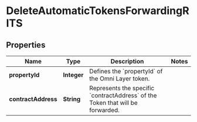 

# DeleteAutomaticTokensForwardingRITS


## Properties

| Name | Type | Description | Notes |
|------------ | ------------- | ------------- | -------------|
|**propertyId** | **Integer** | Defines the &#x60;propertyId&#x60; of the Omni Layer token. |  |
|**contractAddress** | **String** | Represents the specific &#x60;contractAddress&#x60; of the Token that will be forwarded. |  |



